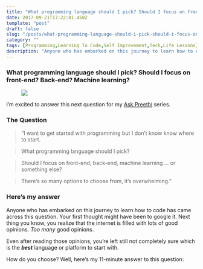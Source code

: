 ```yaml
---
title: "What programming language should I pick? Should I focus on front-end? Back-end? Machine learning?"
date: 2017-09-21T17:22:01.450Z
template: "post"
draft: false
slug: "/posts/what-programming-language-should-i-pick-should-i-focus-on-front-end-back-end-machine-learning/"
category: ""
tags: [Programming,Learning To Code,Self Improvement,Tech,Life Lessons]
description: "Anyone who has embarked on this journey to learn how to code has came across this question. Your first thought might have been to google it. Next thing you know, you realize that the internet is…"
---
```


### What programming language should I pick? Should I focus on front-end? Back-end? Machine learning?

<figure>

![](/media/what-programming-language-should-i-pick-should-i-focus-on-front-end-back-end-machine-learning-0.jpeg)

</figure>

I’m excited to answer this next question for my [Ask Preethi](https://medium.freecodecamp.org/what-are-the-most-challenging-parts-of-your-coding-journey-fbd7d3a7600f) series.

### The Question

> “I want to get started with programming but I don’t know know where to start.

> What programming language should I pick?

> Should I focus on front-end, back-end, machine learning … or something else?

> There’s so many options to choose from, it’s overwhelming.”

### Here’s my answer

Anyone who has embarked on this journey to learn how to code has came across this question. Your first thought might have been to google it. Next thing you know, you realize that the internet is filled with lots of good opinions. _Too many_ good opinions.

Even after reading those opinions, you’re left still not completely sure which is the **_best_** language or platform to start with.

How do you choose? Well, here’s my 11-minute answer to this question:
